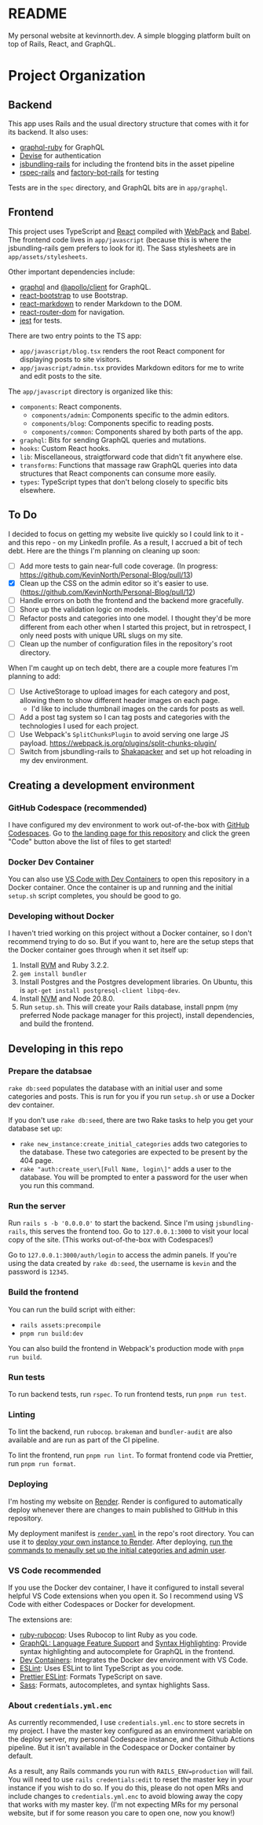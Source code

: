 # README

My personal website at kevinnorth.dev. A simple blogging platform built on top of Rails, React, and GraphQL.

# Project Organization

## Backend

This app uses Rails and the usual directory structure that comes with it for its backend. It also uses:

- [graphql-ruby](https://github.com/rmosolgo/graphql-ruby) for GraphQL
- [Devise](https://github.com/heartcombo/devise) for authentication
- [jsbundling-rails](https://github.com/rails/jsbundling-rails) for including the frontend bits in the asset pipeline
- [rspec-rails](https://github.com/rspec/rspec-rails) and [factory-bot-rails](https://github.com/thoughtbot/factory_bot_rails) for testing

Tests are in the `spec` directory, and GraphQL bits are in `app/graphql`.

## Frontend

This project uses TypeScript and [React](https://react.dev/) compiled with [WebPack](https://webpack.js.org/) and [Babel](https://babeljs.io/). The frontend code lives in `app/javascript` (because this is where the jsbundling-rails gem prefers to look for it). The Sass stylesheets are in `app/assets/stylesheets`.

Other important dependencies include:

- [graphql](https://github.com/graphql/graphql-js) and [@apollo/client](https://www.apollographql.com/docs/react/) for GraphQL.
- [react-bootstrap](https://react-bootstrap.netlify.app/) to use Bootstrap.
- [react-markdown](https://github.com/remarkjs/react-markdown) to render Markdown to the DOM.
- [react-router-dom](https://reactrouter.com/en/main) for navigation.
- [jest](https://jestjs.io/) for tests.

There are two entry points to the TS app:

- `app/javascript/blog.tsx` renders the root React component for displaying posts to site visitors.
- `app/javascript/admin.tsx` provides Markdown editors for me to write and edit posts to the site.

The `app/javascript` directory is organized like this:

- `components`: React components.
  - `components/admin`: Components specific to the admin editors.
  - `components/blog`: Components specific to reading posts.
  - `components/common`: Components shared by both parts of the app.
- `graphql`: Bits for sending GraphQL queries and mutations.
- `hooks`: Custom React hooks.
- `lib`: Miscellaneous, straigtforward code that didn't fit anywhere else.
- `transforms`: Functions that massage raw GraphQL queries into data structures that React components can consume more easily.
- `types`: TypeScript types that don't belong closely to specific bits elsewhere.

## To Do

I decided to focus on getting my website live quickly so I could link to it - and this repo - on my LinkedIn profile. As a result, I accrued a bit of tech debt. Here are the things I'm planning on cleaning up soon:

- [ ] Add more tests to gain near-full code coverage. (In progress: https://github.com/KevinNorth/Personal-Blog/pull/13)
- [x] Clean up the CSS on the admin editor so it's easier to use. (https://github.com/KevinNorth/Personal-Blog/pull/12)
- [ ] Handle errors on both the frontend and the backend more gracefully.
- [ ] Shore up the validation logic on models.
- [ ] Refactor posts and categories into one model. I thought they'd be more different from each other when I started this project, but in retrospect, I only need posts with unique URL slugs on my site.
- [ ] Clean up the number of configuration files in the repository's root directory.

When I'm caught up on tech debt, there are a couple more features I'm planning to add:

- [ ] Use ActiveStorage to upload images for each category and post, allowing them to show different header images on each page.
  - I'd like to include thumbnail images on the cards for posts as well.
- [ ] Add a post tag system so I can tag posts and categories with the technologies I used for each project.
- [ ] Use Webpack's `SplitChunksPlugin` to avoid serving one large JS payload. https://webpack.js.org/plugins/split-chunks-plugin/
- [ ] Switch from jsbundling-rails to [Shakapacker](https://github.com/shakacode/shakapacker) and set up hot reloading in my dev environment.

## Creating a development environment

### GitHub Codespace (recommended)

I have configured my dev environment to work out-of-the-box with [GitHub Codespaces](https://docs.github.com/en/codespaces/overview). Go to [the landing page for this repository](https://github.com/KevinNorth/Personal-Blog) and click the green "Code" button above the list of files to get started!

### Docker Dev Container

You can also use [VS Code with Dev Containers](https://code.visualstudio.com/docs/devcontainers/containers) to open this repository in a Docker container. Once the container is up and running and the initial `setup.sh` script completes, you should be good to go.

### Developing without Docker

I haven't tried working on this project without a Docker container, so I don't recommend trying to do so. But if you want to, here are the setup steps that the Docker container goes through when it set itself up:

1.  Install [RVM](https://rvm.io/) and Ruby 3.2.2.
2.  `gem install bundler`
3.  Install Postgres and the Postgres development libraries. On Ubuntu, this is `apt-get install postgresql-client libpq-dev`.
4.  Install [NVM](https://github.com/nvm-sh/nvm) and Node 20.8.0.
5.  Run `setup.sh`. This will create your Rails database, install pnpm (my preferred Node package manager for this project), install dependencies, and build the frontend.

## Developing in this repo

### Prepare the databsae

`rake db:seed` populates the database with an initial user and some categories and posts. This is run for you if you run `setup.sh` or use a Docker dev container.

If you don't use `rake db:seed`, there are two Rake tasks to help you get your database set up:

- `rake new_instance:create_initial_categories` adds two categories to the database. These two categories are expected to be present by the 404 page.
- `rake "auth:create_user\[Full Name, login\]"` adds a user to the database. You will be prompted to enter a password for the user when you run this command.

### Run the server

Run `rails s -b '0.0.0.0'` to start the backend. Since I'm using `jsbundling-rails`, this serves the frontend too. Go to `127.0.0.1:3000` to visit your local copy of the site. (This works out-of-the-box with Codespaces!)

Go to `127.0.0.1:3000/auth/login` to access the admin panels. If you're using the data created by `rake db:seed`, the username is `kevin` and the password is `12345`.

### Build the frontend

You can run the build script with either:

- `rails assets:precompile`
- `pnpm run build:dev`

You can also build the frontend in Webpack's production mode with `pnpm run build`.

### Run tests

To run backend tests, run `rspec`. To run frontend tests, run `pnpm run test`.

### Linting

To lint the backend, run `rubocop`. `brakeman` and `bundler-audit` are also available and are run as part of the CI pipeline.

To lint the frontend, run `pnpm run lint`. To format frontend code via Prettier, run `pnpm run format`.

### Deploying

I'm hosting my website on [Render](https://render.com/). Render is configured to automatically deploy whenever there are changes to main published to GitHub in this repository.

My deployment manifest is [`render.yaml`](https://github.com/KevinNorth/Personal-Blog/blob/main/render.yaml) in the repo's root directory. You can use it to [deploy your own instance to Render](https://render.com/docs/deploy-rails). After deploying, [run the commands to menaully set up the initial categories and admin user](#prepare-the-databsae).

### VS Code recommended

If you use the Docker dev container, I have it configured to install several helpful VS Code extensions when you open it. So I recommend using VS Code with either Codespaces or Docker for development.

The extensions are:

- [ruby-rubocop](https://marketplace.visualstudio.com/items?itemName=misogi.ruby-rubocop): Uses Rubocop to lint Ruby as you code.
- [GraphQL: Language Feature Support](https://marketplace.visualstudio.com/items?itemName=GraphQL.vscode-graphql) and [Syntax Highlighting](https://marketplace.visualstudio.com/items?itemName=GraphQL.vscode-graphql-syntax): Provide syntax highlighting and autocomplete for GraphQL in the frontend.
- [Dev Containers](https://marketplace.visualstudio.com/items?itemName=ms-vscode-remote.remote-containers): Integrates the Docker dev environment with VS Code.
- [ESLint](https://marketplace.visualstudio.com/items?itemName=dbaeumer.vscode-eslint): Uses ESLint to lint TypeScript as you code.
- [Prettier ESLint](https://marketplace.visualstudio.com/items?itemName=rvest.vs-code-prettier-eslint): Formats TypeScript on save.
- [Sass](https://marketplace.visualstudio.com/items?itemName=Syler.sass-indented): Formats, autocompletes, and syntax highlights Sass.

### About `credentials.yml.enc`

As currently recommended, I use `credentials.yml.enc` to store secrets in my project. I have the master key configured as an environment variable on the deploy server, my personal Codespace instance, and the Github Actions pipeline. But it isn't available in the Codespace or Docker container by default.

As a result, any Rails commands you run with `RAILS_ENV=production` will fail. You will need to use `rails credentials:edit` to reset the master key in your instance if you wish to do so. If you do this, please do not open MRs and include changes to `credentials.yml.enc` to avoid blowing away the copy that works with my master key. (I'm not expecting MRs for my personal website, but if for some reason you care to open one, now you know!)
